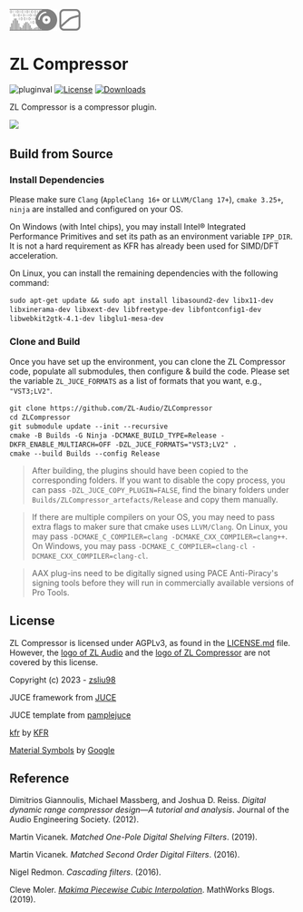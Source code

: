 <p float="left">
  <img src="docs/zlaudio.svg" width="16.6%" />
  <img src="docs/logo.svg" width="7.5%" />
</p>

# ZL Compressor
![pluginval](<https://github.com/ZL-Audio/ZLCompressor/actions/workflows/cmake_full_test.yml/badge.svg?branch=main>)
[![License](https://img.shields.io/badge/License-AGPLv3-blue.svg)](https://opensource.org/license/agpl-v3)
[![Downloads](https://img.shields.io/github/downloads/ZL-Audio/ZLCompressor/total)](https://somsubhra.github.io/github-release-stats/?username=ZL-Audio&repository=ZLCompressor&page=1&per_page=30)

ZL Compressor is a compressor plugin.

<img src="https://drive.google.com/uc?export=view&id=1b7aTDklTdt73kORaXwW5fJycM6T9k83U" style="width:750px; max-width: 100%; height: auto" />
 
<!-- ## Usage

See the wiki for details.

## Download

See the releases for the latest version. 

**Please NOTICE**:
- the installer has **NOT** been notarized/EV certificated on macOS/Windows
- the plugin has **NOT** been fully tested on DAWs
 -->

## Build from Source

### Install Dependencies

Please make sure `Clang` (`AppleClang 16+` or `LLVM/Clang 17+`), `cmake 3.25+`, `ninja` are installed and configured on your OS.

On Windows (with Intel chips), you may install Intel® Integrated Performance Primitives and set its path as an environment variable `IPP_DIR`. It is not a hard requirement as KFR has already been used for SIMD/DFT acceleration.

On Linux, you can install the remaining dependencies with the following command:

```console
sudo apt-get update && sudo apt install libasound2-dev libx11-dev libxinerama-dev libxext-dev libfreetype-dev libfontconfig1-dev libwebkit2gtk-4.1-dev libglu1-mesa-dev
```

### Clone and Build

Once you have set up the environment, you can clone the ZL Compressor code, populate all submodules, then configure & build the code. Please set the variable `ZL_JUCE_FORMATS` as a list of formats that you want, e.g., `"VST3;LV2"`.
```console
git clone https://github.com/ZL-Audio/ZLCompressor
cd ZLCompressor
git submodule update --init --recursive
cmake -B Builds -G Ninja -DCMAKE_BUILD_TYPE=Release -DKFR_ENABLE_MULTIARCH=OFF -DZL_JUCE_FORMATS="VST3;LV2" .
cmake --build Builds --config Release
```
> After building, the plugins should have been copied to the corresponding folders. If you want to disable the copy process, you can pass `-DZL_JUCE_COPY_PLUGIN=FALSE`, find the binary folders under `Builds/ZLCompressor_artefacts/Release` and copy them manually.

> If there are multiple compilers on your OS, you may need to pass extra flags to maker sure that cmake uses `LLVM/Clang`. On Linux, you may pass `-DCMAKE_C_COMPILER=clang -DCMAKE_CXX_COMPILER=clang++`. On Windows, you may pass `-DCMAKE_C_COMPILER=clang-cl -DCMAKE_CXX_COMPILER=clang-cl`.

> AAX plug-ins need to be digitally signed using PACE Anti-Piracy's signing tools before they will run in commercially available versions of Pro Tools.

## License

ZL Compressor is licensed under AGPLv3, as found in the [LICENSE.md](LICENSE.md) file. However, the [logo of ZL Audio](assets/zlaudio.svg) and the [logo of ZL Compressor](assets/logo.svg) are not covered by this license.

Copyright (c) 2023 - [zsliu98](https://github.com/zsliu98)

JUCE framework from [JUCE](https://github.com/juce-framework/JUCE)

JUCE template from [pamplejuce](https://github.com/sudara/pamplejuce)

[kfr](https://github.com/kfrlib/kfr) by [KFR](https://github.com/kfrlib)

[Material Symbols](https://github.com/google/material-design-icons) by [Google](https://github.com/google)

## Reference

Dimitrios Giannoulis, Michael Massberg, and Joshua D. Reiss. *Digital dynamic range compressor design—A tutorial and analysis*. Journal of the Audio Engineering Society. (2012).

Martin Vicanek. *Matched One-Pole Digital Shelving Filters*. (2019).

Martin Vicanek. *Matched Second Order Digital Filters*. (2016).

Nigel Redmon. *Cascading filters*. (2016).

Cleve Moler. [*Makima Piecewise Cubic Interpolation*](https://blogs.mathworks.com/cleve/2019/04/29/makima-piecewise-cubic-interpolation/). MathWorks Blogs. (2019).
